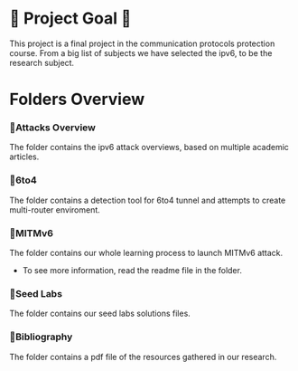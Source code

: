 # 🎯 Project Goal 🎯
This project is a final project in the communication protocols protection course.
From a big list of subjects we have selected the ipv6, to be the research subject. 

# Folders Overview

### 📁Attacks Overview
The folder contains the ipv6 attack overviews, based on multiple academic articles.

### 📁6to4
The folder contains a detection tool for 6to4 tunnel and attempts to create multi-router enviroment.

### 📁MITMv6
The folder contains our whole learning process to launch MITMv6 attack.
* To see more information, read the readme file in the folder.

### 📁Seed Labs
The folder contains our seed labs solutions files. 

### 📁Bibliography
The folder contains a pdf file of the resources gathered in our research.
